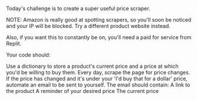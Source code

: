 Today's challenge is to create a super useful price scraper.

NOTE: Amazon is really good at spotting scrapers, so you'll soon be noticed and your IP will be blocked. Try a different product website instead.

Also, if you want this to constantly be on, you'll need a paid for service from Replit.

Your code should:

Use a dictionary to store a product's current price and a price at which you'd be willing to buy them.
Every day, scrape the page for price changes.
If the price has changed and it's under your 'I'd buy that for a dollar' price, automate an email to be sent to yourself.
The email should contain:
A link to the product
A reminder of your desired price
The current price
